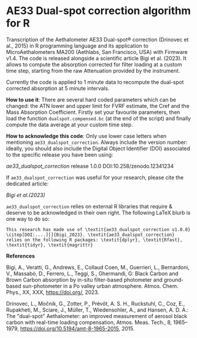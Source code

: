 # AE33 Dual-spot correction algorithm for R
Transcription of the Aethalometer AE33 Dual-spot® correction (Drinovec et al., 2015) in R programming language and its application to MicroAethalometers MA200 (Aethlabs, San Francisco, USA) with Firmware v1.4.
The code is released alongside a scientific article Bigi et al. (2023). It allows to compute the absorption corrected for filter loading at a custom time step, starting from the raw Attenuation provided by the instrument.

Currently the code is applied to 1 minute data to recompute the dual-spot corrected absorption at 5 minute intervals.

**How to use it**: There are several hard coded parameters which can be changed: the ATN lower and upper limit for FVRF estimate, the Cref and the Mass Absorption Coefficient. Firstly set your favourite parameters, then load the function `dualspot.compensed.bc` (at the end of the script) and finally compute the data average at your custom time step.

**How to acknowledge this code**:
Only use lower case letters when mentioning `ae33_dualspot_correction`. Always include the version number: ideally, you should also include the Digital Object Identifier (DOI) associated to the specific release you have been using:

*ae33_dualspot_correction*   release 1.0.0   DOI:10.258/zenodo.12341234

If `ae33_dualspot_correction` was useful for your research, please cite the dedicated article:

*Bigi et al.(2023)*

`ae33_dualspot_correction` relies on external R libraries that require & deserve to be acknowledged in their own right. The following LaTeX blurb is one way to do so:

```This research has made use of \textit{ae33_dualspot_correction v1.0.0} \citep[DOI:....][]{Bigi_2023}. \textit{ae33_dualspot_correction} relies on the following R packages: \textit{dplyr}, \textit{Rfast}, \textit{tidyr}, \textit{magrittr}```


**References**

Bigi, A., Veratti, G., Andrews, E., Collaud Coen, M., Guerrieri, L., Bernardoni, V., Massabò, D., Ferrero, L., Teggi, S., Ghermandi, G: Black Carbon and Brown Carbon absorption by in-situ filter-based photometer and ground-based sun-photometer in a Po valley urban atmosphere. Atmos. Chem. Phys., XX, XXX, https://doi.org/, 2023.

Drinovec, L., Močnik, G., Zotter, P., Prévôt, A. S. H., Ruckstuhl, C., Coz, E., Rupakheti, M., Sciare, J., Müller, T., Wiedensohler, A., and Hansen, A. D. A.: The "dual-spot" Aethalometer: an improved measurement of aerosol black carbon with real-time loading compensation, Atmos. Meas. Tech., 8, 1965–1979, https://doi.org/10.5194/amt-8-1965-2015, 2015.
